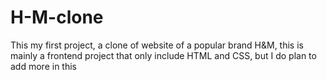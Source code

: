 # H-M-clone
This my first project, a clone of website of a popular brand H&amp;M, this is mainly a frontend project that only include HTML and CSS, but I do plan to add more in this 
